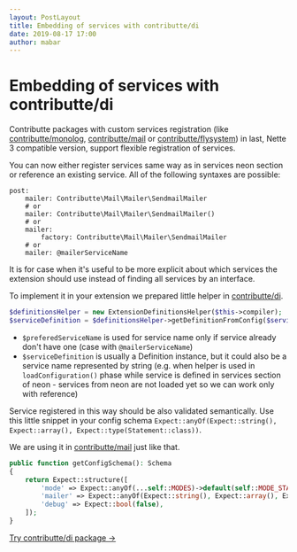 ```yaml
---
layout: PostLayout
title: Embedding of services with contributte/di
date: 2019-08-17 17:00
author: mabar
---
```


# Embedding of services with contributte/di

Contributte packages with custom services registration (like [contributte/monolog](/packages/contributte/monolog.html#configuration), 
[contributte/mail](/packages/contributte/mail.html#mailextension) or [contributte/flysystem](/packages/contributte/flysystem.html#configuration)) 
in last, Nette 3 compatible version, support flexible registration of services.

You can now either register services same way as in services neon section or reference an existing service. All of the following syntaxes are possible:

```neon
post:
	mailer: Contributte\Mail\Mailer\SendmailMailer
	# or
	mailer: Contributte\Mail\Mailer\SendmailMailer()
	# or
	mailer:
		factory: Contributte\Mail\Mailer\SendmailMailer
	# or
	mailer: @mailerServiceName
```

It is for case when it's useful to be more explicit about which services the extension should use instead of finding all services by an interface.

To implement it in your extension we prepared little helper in [contributte/di](/packages/contributte/di).

```php
$definitionsHelper = new ExtensionDefinitionsHelper($this->compiler);
$serviceDefinition = $definitionsHelper->getDefinitionFromConfig($serviceConfig, $preferedServiceName);
```

- `$preferedServiceName` is used for service name only if service already don't have one (case with `@mailerServiceName`)
- `$serviceDefinition` is usually a Definition instance, but it could also be a service name represented by string (e.g. when helper is used in `loadConfiguration()` phase while service is defined in services section of neon - services from neon are not loaded yet so we can work only with reference)

Service registered in this way should be also validated semantically. Use this little snippet in your config schema `Expect::anyOf(Expect::string(), Expect::array(), Expect::type(Statement::class))`.

We are using it in [contributte/mail](https://github.com/contributte/mail/blob/e3e420f74bc3005583585d5f1bc5b1c5ea99d968/src/DI/MailExtension.php#L36) just like that.

```php
public function getConfigSchema(): Schema
{
	return Expect::structure([
		'mode' => Expect::anyOf(...self::MODES)->default(self::MODE_STANDALONE),
		'mailer' => Expect::anyOf(Expect::string(), Expect::array(), Expect::type(Statement::class))->required(),
		'debug' => Expect::bool(false),
	]);
}
```

<Explanation class="mt-12" type="package"><a class="text-white" href="/packages/contributte/di.html">Try contributte/di package →</a></Explanation>
